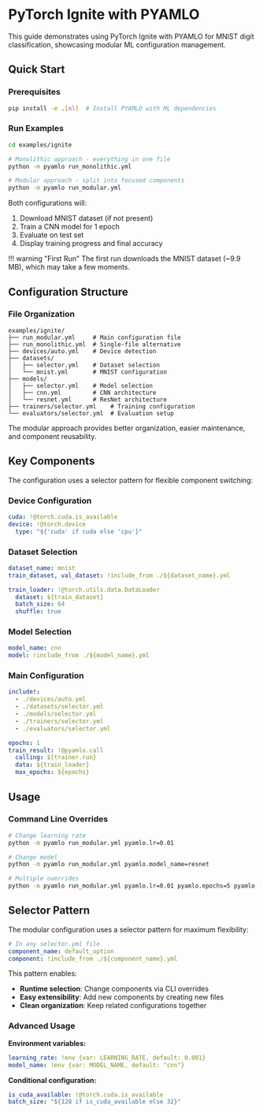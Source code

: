 # PyTorch Ignite with PYAMLO

This guide demonstrates using PyTorch Ignite with PYAMLO for MNIST digit classification, showcasing modular ML configuration management.

## Quick Start

### Prerequisites
```bash
pip install -e .[ml]  # Install PYAMLO with ML dependencies
```

### Run Examples
```bash
cd examples/ignite

# Monolithic approach - everything in one file
python -m pyamlo run_monolithic.yml

# Modular approach - split into focused components
python -m pyamlo run_modular.yml
```

Both configurations will:
1. Download MNIST dataset (if not present)
2. Train a CNN model for 1 epoch
3. Evaluate on test set
4. Display training progress and final accuracy

!!! warning "First Run"
    The first run downloads the MNIST dataset (~9.9 MB), which may take a few moments.

## Configuration Structure

### File Organization
```
examples/ignite/
├── run_modular.yml     # Main configuration file
├── run_monolithic.yml  # Single-file alternative
├── devices/auto.yml    # Device detection
├── datasets/
│   ├── selector.yml    # Dataset selection
│   └── mnist.yml       # MNIST configuration
├── models/
│   ├── selector.yml    # Model selection
│   ├── cnn.yml         # CNN architecture
│   └── resnet.yml      # ResNet architecture
├── trainers/selector.yml    # Training configuration
└── evaluators/selector.yml  # Evaluation setup
```

The modular approach provides better organization, easier maintenance, and component reusability.

## Key Components

The configuration uses a selector pattern for flexible component switching:

### Device Configuration
```yaml
cuda: !@torch.cuda.is_available
device: !@torch.device
  type: "${'cuda' if cuda else 'cpu'}"
```

### Dataset Selection
```yaml
dataset_name: mnist
train_dataset, val_dataset: !include_from ./${dataset_name}.yml

train_loader: !@torch.utils.data.DataLoader
  dataset: ${train_dataset}
  batch_size: 64
  shuffle: true
```

### Model Selection
```yaml
model_name: cnn
model: !include_from ./${model_name}.yml
```

### Main Configuration
```yaml
include!:
  - ./devices/auto.yml 
  - ./datasets/selector.yml
  - ./models/selector.yml
  - ./trainers/selector.yml
  - ./evaluators/selector.yml

epochs: 1
train_result: !@pyamlo.call
  calling: ${trainer.run}
  data: ${train_loader}
  max_epochs: ${epochs}
```
## Usage

### Command Line Overrides
```bash
# Change learning rate
python -m pyamlo run_modular.yml pyamlo.lr=0.01

# Change model
python -m pyamlo run_modular.yml pyamlo.model_name=resnet

# Multiple overrides
python -m pyamlo run_modular.yml pyamlo.lr=0.01 pyamlo.epochs=5 pyamlo.model_name=resnet
```

## Selector Pattern

The modular configuration uses a selector pattern for maximum flexibility:

```yaml
# In any selector.yml file
component_name: default_option
component: !include_from ./${component_name}.yml
```

This pattern enables:
- **Runtime selection**: Change components via CLI overrides
- **Easy extensibility**: Add new components by creating new files
- **Clean organization**: Keep related configurations together

### Advanced Usage

**Environment variables:**
```yaml
learning_rate: !env {var: LEARNING_RATE, default: 0.001}
model_name: !env {var: MODEL_NAME, default: "cnn"}
```

**Conditional configuration:**
```yaml
is_cuda_available: !@torch.cuda.is_available
batch_size: "${128 if is_cuda_available else 32}"
```
